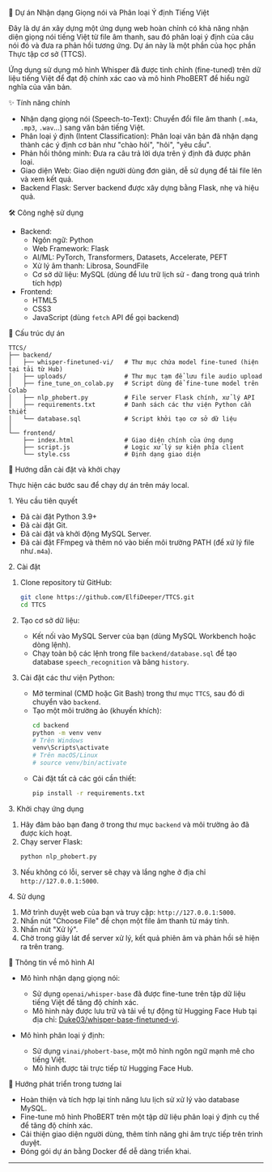 🎯 Dự án Nhận dạng Giọng nói và Phân loại Ý định Tiếng Việt

Đây là dự án xây dựng một ứng dụng web hoàn chỉnh có khả năng nhận diện giọng nói tiếng Việt từ file âm thanh, sau đó phân loại ý định của câu nói đó và đưa ra phản hồi tương ứng. Dự án này là một phần của học phần Thực tập cơ sở (TTCS).

Ứng dụng sử dụng mô hình Whisper đã được tinh chỉnh (fine-tuned) trên dữ liệu tiếng Việt để đạt độ chính xác cao và mô hình PhoBERT để hiểu ngữ nghĩa của văn bản.

✨ Tính năng chính

  * Nhận dạng giọng nói (Speech-to-Text): Chuyển đổi file âm thanh (`.m4a`, `.mp3`, `.wav`...) sang văn bản tiếng Việt.
  * Phân loại ý định (Intent Classification): Phân loại văn bản đã nhận dạng thành các ý định cơ bản như "chào hỏi", "hỏi", "yêu cầu".
  * Phản hồi thông minh: Đưa ra câu trả lời dựa trên ý định đã được phân loại.
  * Giao diện Web: Giao diện người dùng đơn giản, dễ sử dụng để tải file lên và xem kết quả.
  * Backend Flask: Server backend được xây dựng bằng Flask, nhẹ và hiệu quả.

 🛠️ Công nghệ sử dụng

  * Backend:
      * Ngôn ngữ: Python
      * Web Framework: Flask
      * AI/ML: PyTorch, Transformers, Datasets, Accelerate, PEFT
      * Xử lý âm thanh: Librosa, SoundFile
      * Cơ sở dữ liệu: MySQL (dùng để lưu trữ lịch sử - đang trong quá trình tích hợp)
  * Frontend:
      * HTML5
      * CSS3
      * JavaScript (dùng `fetch` API để gọi backend)

 📁 Cấu trúc dự án

```
TTCS/
├── backend/
│   ├── whisper-finetuned-vi/   # Thư mục chứa model fine-tuned (hiện tại tải từ Hub)
│   ├── uploads/                # Thư mục tạm để lưu file audio upload
│   ├── fine_tune_on_colab.py   # Script dùng để fine-tune model trên Colab
│   ├── nlp_phobert.py          # File server Flask chính, xử lý API
│   ├── requirements.txt        # Danh sách các thư viện Python cần thiết
│   └── database.sql            # Script khởi tạo cơ sở dữ liệu
│
└── frontend/
    ├── index.html              # Giao diện chính của ứng dụng
    ├── script.js               # Logic xử lý sự kiện phía client
    └── style.css               # Định dạng giao diện
```

 🚀 Hướng dẫn cài đặt và khởi chạy

Thực hiện các bước sau để chạy dự án trên máy local.

 1\. Yêu cầu tiên quyết

  * Đã cài đặt Python 3.9+
  * Đã cài đặt Git.
  * Đã cài đặt và khởi động MySQL Server.
  * Đã cài đặt FFmpeg và thêm nó vào biến môi trường PATH (để xử lý file như`.m4a`).

 2\. Cài đặt

1. Clone repository từ GitHub:

    ```bash
    git clone https://github.com/ElfiDeeper/TTCS.git
    cd TTCS
    ```

2.  Tạo cơ sở dữ liệu:

      * Kết nối vào MySQL Server của bạn (dùng MySQL Workbench hoặc dòng lệnh).
      * Chạy toàn bộ các lệnh trong file `backend/database.sql` để tạo database `speech_recognition` và bảng `history`.

3.  Cài đặt các thư viện Python:

      * Mở terminal (CMD hoặc Git Bash) trong thư mục `TTCS`, sau đó di chuyển vào `backend`.
      * Tạo một môi trường ảo (khuyến khích):
        ```bash
        cd backend
        python -m venv venv
        # Trên Windows
        venv\Scripts\activate
        # Trên macOS/Linux
        # source venv/bin/activate
        ```
      * Cài đặt tất cả các gói cần thiết:
        ```bash
        pip install -r requirements.txt
        ```

 3\. Khởi chạy ứng dụng

1.  Hãy đảm bảo bạn đang ở trong thư mục `backend` và môi trường ảo đã được kích hoạt.
2.  Chạy server Flask:
    ```bash
    python nlp_phobert.py
    ```
3.  Nếu không có lỗi, server sẽ chạy và lắng nghe ở địa chỉ `http://127.0.0.1:5000`.

 4\. Sử dụng

1.  Mở trình duyệt web của bạn và truy cập: `http://127.0.0.1:5000`.
2.  Nhấn nút "Choose File" để chọn một file âm thanh từ máy tính.
3.  Nhấn nút "Xử lý".
4.  Chờ trong giây lát để server xử lý, kết quả phiên âm và phản hồi sẽ hiện ra trên trang.

 🧠 Thông tin về mô hình AI

  * Mô hình nhận dạng giọng nói:

      * Sử dụng `openai/whisper-base` đã được fine-tune trên tập dữ liệu tiếng Việt để tăng độ chính xác.
      * Mô hình này được lưu trữ và tải về tự động từ Hugging Face Hub tại địa chỉ: [Duke03/whisper-base-finetuned-vi](https://www.google.com/search?q=https://huggingface.co/Duke03/whisper-base-finetuned-vi).
  * Mô hình phân loại ý định:

      * Sử dụng `vinai/phobert-base`, một mô hình ngôn ngữ mạnh mẽ cho tiếng Việt.
      * Mô hình được tải trực tiếp từ Hugging Face Hub.

 🔮 Hướng phát triển trong tương lai

  * Hoàn thiện và tích hợp lại tính năng lưu lịch sử xử lý vào database MySQL.
  * Fine-tune mô hình PhoBERT trên một tập dữ liệu phân loại ý định cụ thể để tăng độ chính xác.
  * Cải thiện giao diện người dùng, thêm tính năng ghi âm trực tiếp trên trình duyệt.
  * Đóng gói dự án bằng Docker để dễ dàng triển khai.

-----
